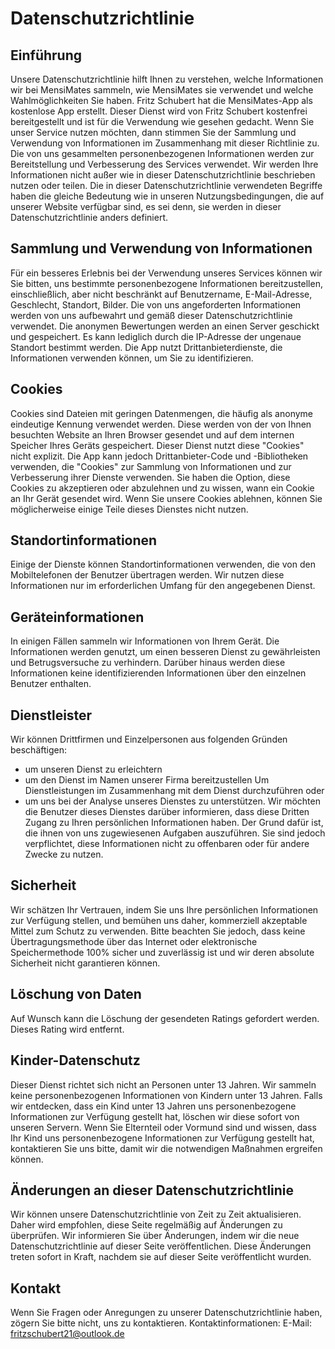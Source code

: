 # Datenschutzrichtlinie
## Einführung
Unsere Datenschutzrichtlinie hilft Ihnen zu verstehen, welche Informationen wir bei MensiMates sammeln, wie MensiMates sie verwendet und welche Wahlmöglichkeiten Sie haben.
Fritz Schubert hat die MensiMates-App als kostenlose App erstellt. Dieser Dienst wird von Fritz Schubert kostenfrei bereitgestellt und ist für die Verwendung wie gesehen gedacht.
Wenn Sie unser Service nutzen möchten, dann stimmen Sie der Sammlung und Verwendung von Informationen im Zusammenhang mit dieser Richtlinie zu. Die von uns gesammelten personenbezogenen Informationen werden zur Bereitstellung und Verbesserung des Services verwendet. Wir werden Ihre Informationen nicht außer wie in dieser Datenschutzrichtlinie beschrieben nutzen oder teilen.
Die in dieser Datenschutzrichtlinie verwendeten Begriffe haben die gleiche Bedeutung wie in unseren Nutzungsbedingungen, die auf unserer Website verfügbar sind, es sei denn, sie werden in dieser Datenschutzrichtlinie anders definiert.

## Sammlung und Verwendung von Informationen
Für ein besseres Erlebnis bei der Verwendung unseres Services können wir Sie bitten, uns bestimmte personenbezogene Informationen bereitzustellen, einschließlich, aber nicht beschränkt auf Benutzername, E-Mail-Adresse, Geschlecht, Standort, Bilder. Die von uns angeforderten Informationen werden von uns aufbewahrt und gemäß dieser Datenschutzrichtlinie verwendet.
Die anonymen Bewertungen werden an einen Server geschickt und gespeichert. Es kann lediglich durch die IP-Adresse der ungenaue Standort bestimmt werden.
Die App nutzt Drittanbieterdienste, die Informationen verwenden können, um Sie zu identifizieren.

## Cookies
Cookies sind Dateien mit geringen Datenmengen, die häufig als anonyme eindeutige Kennung verwendet werden. Diese werden von der von Ihnen besuchten Website an Ihren Browser gesendet und auf dem internen Speicher Ihres Geräts gespeichert.
Dieser Dienst nutzt diese "Cookies" nicht explizit. Die App kann jedoch Drittanbieter-Code und -Bibliotheken verwenden, die "Cookies" zur Sammlung von Informationen und zur Verbesserung ihrer Dienste verwenden. Sie haben die Option, diese Cookies zu akzeptieren oder abzulehnen und zu wissen, wann ein Cookie an Ihr Gerät gesendet wird. Wenn Sie unsere Cookies ablehnen, können Sie möglicherweise einige Teile dieses Dienstes nicht nutzen.

## Standortinformationen
Einige der Dienste können Standortinformationen verwenden, die von den Mobiltelefonen der Benutzer übertragen werden. Wir nutzen diese Informationen nur im erforderlichen Umfang für den angegebenen Dienst.

## Geräteinformationen
In einigen Fällen sammeln wir Informationen von Ihrem Gerät. Die Informationen werden genutzt, um einen besseren Dienst zu gewährleisten und Betrugsversuche zu verhindern. Darüber hinaus werden diese Informationen keine identifizierenden Informationen über den einzelnen Benutzer enthalten.

## Dienstleister
Wir können Drittfirmen und Einzelpersonen aus folgenden Gründen beschäftigen:
- um unseren Dienst zu erleichtern
- um den Dienst im Namen unserer Firma bereitzustellen
Um Dienstleistungen im Zusammenhang mit dem Dienst durchzuführen
oder
- um uns bei der Analyse unseres Dienstes zu unterstützen.
Wir möchten die Benutzer dieses Dienstes darüber informieren, dass diese Dritten Zugang zu Ihren persönlichen Informationen haben. Der Grund dafür ist, die ihnen von uns zugewiesenen Aufgaben auszuführen. Sie sind jedoch verpflichtet, diese Informationen nicht zu offenbaren oder für andere Zwecke zu nutzen.

## Sicherheit
Wir schätzen Ihr Vertrauen, indem Sie uns Ihre persönlichen Informationen zur Verfügung stellen, und bemühen uns daher, kommerziell akzeptable Mittel zum Schutz zu verwenden. Bitte beachten Sie jedoch, dass keine Übertragungsmethode über das Internet oder elektronische Speichermethode 100% sicher und zuverlässig ist und wir deren absolute Sicherheit nicht garantieren können.

## Löschung von Daten
Auf Wunsch kann die Löschung der gesendeten Ratings gefordert werden. Dieses Rating wird entfernt.

## Kinder-Datenschutz
Dieser Dienst richtet sich nicht an Personen unter 13 Jahren. Wir sammeln keine personenbezogenen Informationen von Kindern unter 13 Jahren. Falls wir entdecken, dass ein Kind unter 13 Jahren uns personenbezogene Informationen zur Verfügung gestellt hat, löschen wir diese sofort von unseren Servern. Wenn Sie Elternteil oder Vormund sind und wissen, dass Ihr Kind uns personenbezogene Informationen zur Verfügung gestellt hat, kontaktieren Sie uns bitte, damit wir die notwendigen Maßnahmen ergreifen können.

## Änderungen an dieser Datenschutzrichtlinie
Wir können unsere Datenschutzrichtlinie von Zeit zu Zeit aktualisieren. Daher wird empfohlen, diese Seite regelmäßig auf Änderungen zu überprüfen. Wir informieren Sie über Änderungen, indem wir die neue Datenschutzrichtlinie auf dieser Seite veröffentlichen. Diese Änderungen treten sofort in Kraft, nachdem sie auf dieser Seite veröffentlicht wurden.

## Kontakt
Wenn Sie Fragen oder Anregungen zu unserer Datenschutzrichtlinie haben, zögern Sie bitte nicht, uns zu kontaktieren.
Kontaktinformationen:
E-Mail: fritzschubert21@outlook.de
